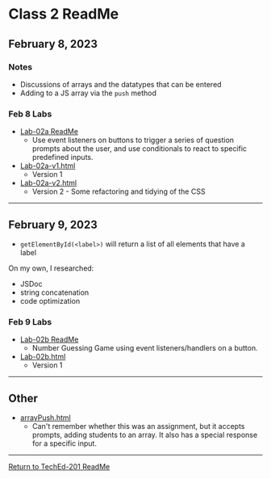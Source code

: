 # Class 2 ReadMe

## February 8, 2023

### Notes

- Discussions of arrays and the datatypes that can be entered
- Adding to a JS array via the ```push``` method

### Feb 8 Labs

- [Lab-02a ReadMe](/code/lab-02a/lab-02a.md)
  - Use event listeners on buttons to trigger a series of question prompts about the user, and use conditionals to react to specific predefined inputs.
- [Lab-02a-v1.html](/code/lab-02a/lab-02a-v1.html)
  - Version 1
- [Lab-02a-v2.html](/code/lab-02a/lab-02a-v2.html)
  - Version 2 - Some refactoring and tidying of the CSS

***

## February 9, 2023

- ```getElementById(<label>)``` will return a list of all elements that have a label

On my own, I researched:

- JSDoc
- string concatenation
- code optimization

### Feb 9 Labs

- [Lab-02b ReadMe](/code/lab-02b/lab-02b.md)
  - Number Guessing Game using event listeners/handlers on a button.
- [Lab-02b.html](/code/lab-02b/lab-02b.html)
  - Version 1

***

## Other

- [arrayPush.html](/code/other/arrayPush.html)
  - Can't remember whether this was an assignment, but it accepts prompts, adding students to an array.  It also has a special response for a specific input.

***

[Return to TechEd-201 ReadMe](/README.md)
